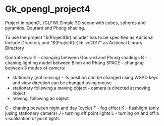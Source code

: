 # Gk_opengl_project4
Project in openGL (GLFW)
Simple 3D scene with cubes, spheres and pyramids. Gourard and Phong shading.

To use the project "$(ProjectDir)include" has to be specified as Aditional Include Driectory
and "$(ProjectDir)lib-vc2017" as Aditional Library Directory

Control keys:
G - changing between Gourard and Phong shadings
B - chaning lighting model between Blinn and Phong
SPACE - changing between 3 modes of camera: 
- stationary (not moving) - its position can be changed using WSAD keys and view direction can be changed using mouse
- stationary following a moving object - camera is directed at moving object
- moving, following an object

C - chaning between night and day (cycle)
F - fog effect
K - flashlight (only jusing stationary camera)
J - turning off point lights
L - turning on and off a visualization of point lights
